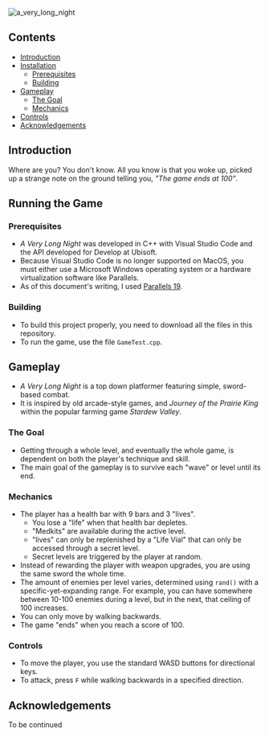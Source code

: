 ![a_very_long_night](https://github.com/pandorasjuicebox/DAU-2023-Project/assets/30426576/5cc00aab-ab77-4350-8fc4-841328935068)

## Contents
* [Introduction](#introduction)
* [Installation](#running-the-game)
  * [Prerequisites](#prerequisites) 
  * [Building](#building)
* [Gameplay](#gameplay)
  * [The Goal](#the-goal)
  * [Mechanics](#mechanics)
* [Controls](#controls)
* [Acknowledgements](#acknowledgements)
 
## Introduction
Where are you? You don't know. All you know is that you woke up, picked up a strange note on the ground telling you, <i>"The game ends at 100"</i>.

## Running the Game
### Prerequisites
* <i>A Very Long Night</i> was developed in C++ with Visual Studio Code and the API developed for Develop at Ubisoft.
* Because Visual Studio Code is no longer supported on MacOS, you must either use a Microsoft Windows operating system or a hardware virtualization software like Parallels.
* As of this document's writing, I used [Parallels 19](https://www.parallels.com).

### Building
* To build this project properly, you need to download all the files in this repository.
* To run the game, use the file `GameTest.cpp`.

## Gameplay

* <i>A Very Long Night</i> is a top down platformer featuring simple, sword-based combat.
* It is inspired by old arcade-style games, and <i>Journey of the Prairie King</i> within the popular farming game <i>Stardew Valley</i>.

### The Goal
* Getting through a whole level, and eventually the whole game, is dependent on both the player's technique and skill.
* The main goal of the gameplay is to survive each "wave" or level until its end.

### Mechanics
* The player has a health bar with 9 bars and 3 "lives".
    * You lose a "life" when that health bar depletes.
    * "Medkits" are available during the active level.
    * "lives" can only be replenished by a "Life Vial" that can only be accessed through a secret level.
    * Secret levels are triggered by the player at random.
* Instead of rewarding the player with weapon upgrades, you are using the same sword the whole time.
* The amount of enemies per level varies, determined using `rand()` with a specific-yet-expanding range. For example, you can have somewhere between 10-100 enemies during a level, but in the next, that ceiling of 100 increases.
* You can only move by walking backwards.
* The game "ends" when you reach a score of 100.

### Controls
* To move the player, you use the standard WASD buttons for directional keys.
* To attack, press `F` while walking backwards in a specified direction.

## Acknowledgements

To be continued

